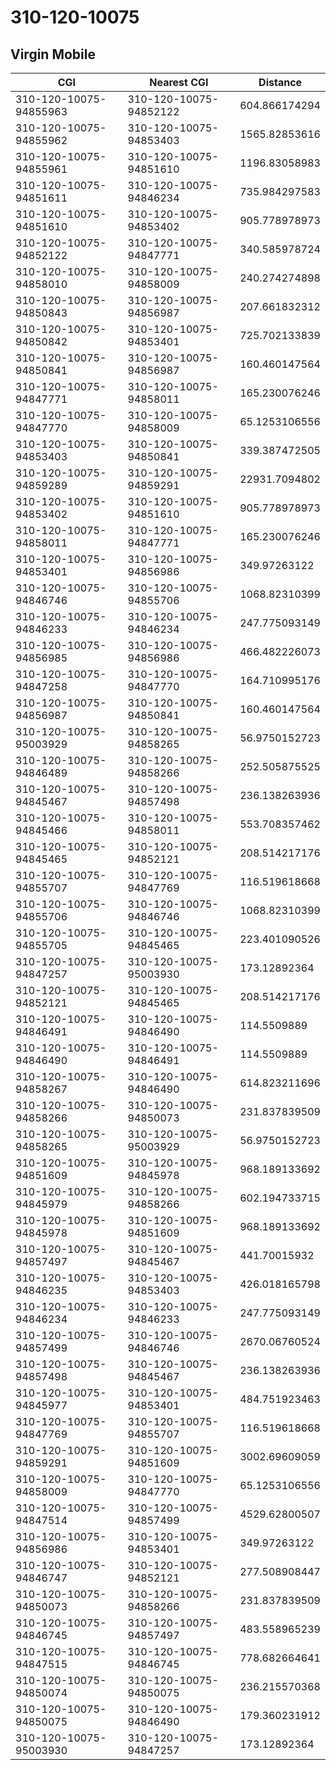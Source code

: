 # 310-120-10075
## Virgin Mobile


| CGI | Nearest CGI | Distance |
|-----|-------------|----------|
| 310-120-10075-94855963 | 310-120-10075-94852122 | 604.866174294 |
| 310-120-10075-94855962 | 310-120-10075-94853403 | 1565.82853616 |
| 310-120-10075-94855961 | 310-120-10075-94851610 | 1196.83058983 |
| 310-120-10075-94851611 | 310-120-10075-94846234 | 735.984297583 |
| 310-120-10075-94851610 | 310-120-10075-94853402 | 905.778978973 |
| 310-120-10075-94852122 | 310-120-10075-94847771 | 340.585978724 |
| 310-120-10075-94858010 | 310-120-10075-94858009 | 240.274274898 |
| 310-120-10075-94850843 | 310-120-10075-94856987 | 207.661832312 |
| 310-120-10075-94850842 | 310-120-10075-94853401 | 725.702133839 |
| 310-120-10075-94850841 | 310-120-10075-94856987 | 160.460147564 |
| 310-120-10075-94847771 | 310-120-10075-94858011 | 165.230076246 |
| 310-120-10075-94847770 | 310-120-10075-94858009 | 65.1253106556 |
| 310-120-10075-94853403 | 310-120-10075-94850841 | 339.387472505 |
| 310-120-10075-94859289 | 310-120-10075-94859291 | 22931.7094802 |
| 310-120-10075-94853402 | 310-120-10075-94851610 | 905.778978973 |
| 310-120-10075-94858011 | 310-120-10075-94847771 | 165.230076246 |
| 310-120-10075-94853401 | 310-120-10075-94856986 | 349.97263122 |
| 310-120-10075-94846746 | 310-120-10075-94855706 | 1068.82310399 |
| 310-120-10075-94846233 | 310-120-10075-94846234 | 247.775093149 |
| 310-120-10075-94856985 | 310-120-10075-94856986 | 466.482226073 |
| 310-120-10075-94847258 | 310-120-10075-94847770 | 164.710995176 |
| 310-120-10075-94856987 | 310-120-10075-94850841 | 160.460147564 |
| 310-120-10075-95003929 | 310-120-10075-94858265 | 56.9750152723 |
| 310-120-10075-94846489 | 310-120-10075-94858266 | 252.505875525 |
| 310-120-10075-94845467 | 310-120-10075-94857498 | 236.138263936 |
| 310-120-10075-94845466 | 310-120-10075-94858011 | 553.708357462 |
| 310-120-10075-94845465 | 310-120-10075-94852121 | 208.514217176 |
| 310-120-10075-94855707 | 310-120-10075-94847769 | 116.519618668 |
| 310-120-10075-94855706 | 310-120-10075-94846746 | 1068.82310399 |
| 310-120-10075-94855705 | 310-120-10075-94845465 | 223.401090526 |
| 310-120-10075-94847257 | 310-120-10075-95003930 | 173.12892364 |
| 310-120-10075-94852121 | 310-120-10075-94845465 | 208.514217176 |
| 310-120-10075-94846491 | 310-120-10075-94846490 | 114.5509889 |
| 310-120-10075-94846490 | 310-120-10075-94846491 | 114.5509889 |
| 310-120-10075-94858267 | 310-120-10075-94846490 | 614.823211696 |
| 310-120-10075-94858266 | 310-120-10075-94850073 | 231.837839509 |
| 310-120-10075-94858265 | 310-120-10075-95003929 | 56.9750152723 |
| 310-120-10075-94851609 | 310-120-10075-94845978 | 968.189133692 |
| 310-120-10075-94845979 | 310-120-10075-94858266 | 602.194733715 |
| 310-120-10075-94845978 | 310-120-10075-94851609 | 968.189133692 |
| 310-120-10075-94857497 | 310-120-10075-94845467 | 441.70015932 |
| 310-120-10075-94846235 | 310-120-10075-94853403 | 426.018165798 |
| 310-120-10075-94846234 | 310-120-10075-94846233 | 247.775093149 |
| 310-120-10075-94857499 | 310-120-10075-94846746 | 2670.06760524 |
| 310-120-10075-94857498 | 310-120-10075-94845467 | 236.138263936 |
| 310-120-10075-94845977 | 310-120-10075-94853401 | 484.751923463 |
| 310-120-10075-94847769 | 310-120-10075-94855707 | 116.519618668 |
| 310-120-10075-94859291 | 310-120-10075-94851609 | 3002.69609059 |
| 310-120-10075-94858009 | 310-120-10075-94847770 | 65.1253106556 |
| 310-120-10075-94847514 | 310-120-10075-94857499 | 4529.62800507 |
| 310-120-10075-94856986 | 310-120-10075-94853401 | 349.97263122 |
| 310-120-10075-94846747 | 310-120-10075-94852121 | 277.508908447 |
| 310-120-10075-94850073 | 310-120-10075-94858266 | 231.837839509 |
| 310-120-10075-94846745 | 310-120-10075-94857497 | 483.558965239 |
| 310-120-10075-94847515 | 310-120-10075-94846745 | 778.682664641 |
| 310-120-10075-94850074 | 310-120-10075-94850075 | 236.215570368 |
| 310-120-10075-94850075 | 310-120-10075-94846490 | 179.360231912 |
| 310-120-10075-95003930 | 310-120-10075-94847257 | 173.12892364 |

